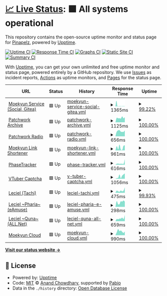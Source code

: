 # [📈 Live Status](https://status.moekyun.me): <!--live status--> **🟩 All systems operational**

This repository contains the open-source uptime monitor and status page for [Pinapelz](https://pinapelz.com), powered by [Upptime](https://github.com/upptime/upptime).

[![Uptime CI](https://github.com/pinapelz/upptime/workflows/Uptime%20CI/badge.svg)](https://github.com/pinapelz/upptime/actions?query=workflow%3A%22Uptime+CI%22)
[![Response Time CI](https://github.com/pinapelz/upptime/workflows/Response%20Time%20CI/badge.svg)](https://github.com/pinapelz/upptime/actions?query=workflow%3A%22Response+Time+CI%22)
[![Graphs CI](https://github.com/pinapelz/upptime/workflows/Graphs%20CI/badge.svg)](https://github.com/pinapelz/upptime/actions?query=workflow%3A%22Graphs+CI%22)
[![Static Site CI](https://github.com/pinapelz/upptime/workflows/Static%20Site%20CI/badge.svg)](https://github.com/pinapelz/upptime/actions?query=workflow%3A%22Static+Site+CI%22)
[![Summary CI](https://github.com/pinapelz/upptime/workflows/Summary%20CI/badge.svg)](https://github.com/pinapelz/upptime/actions?query=workflow%3A%22Summary+CI%22)

With [Upptime](https://upptime.js.org), you can get your own unlimited and free uptime monitor and status page, powered entirely by a GitHub repository. We use [Issues](https://github.com/pinapelz/upptime/issues) as incident reports, [Actions](https://github.com/pinapelz/upptime/actions) as uptime monitors, and [Pages](https://status.moekyun.me) for the status page.

<!--start: status pages-->
<!-- This summary is generated by Upptime (https://github.com/upptime/upptime) -->
<!-- Do not edit this manually, your changes will be overwritten -->
<!-- prettier-ignore -->
| URL | Status | History | Response Time | Uptime |
| --- | ------ | ------- | ------------- | ------ |
| <img alt="" src="https://icons.duckduckgo.com/ip3/social.moekyun.me.ico" height="13"> [Moekyun Service (Social, Gitea)](https://social.moekyun.me/api/server-info) | 🟩 Up | [moekyun-service-social-gitea.yml](https://github.com/pinapelz/upptime/commits/HEAD/history/moekyun-service-social-gitea.yml) | <details><summary><img alt="Response time graph" src="./graphs/moekyun-service-social-gitea/response-time-week.png" height="20"> 1365ms</summary><br><a href="https://status.moekyun.me/history/moekyun-service-social-gitea"><img alt="Response time 368" src="https://img.shields.io/endpoint?url=https%3A%2F%2Fraw.githubusercontent.com%2Fpinapelz%2Fupptime%2FHEAD%2Fapi%2Fmoekyun-service-social-gitea%2Fresponse-time.json"></a><br><a href="https://status.moekyun.me/history/moekyun-service-social-gitea"><img alt="24-hour response time 230" src="https://img.shields.io/endpoint?url=https%3A%2F%2Fraw.githubusercontent.com%2Fpinapelz%2Fupptime%2FHEAD%2Fapi%2Fmoekyun-service-social-gitea%2Fresponse-time-day.json"></a><br><a href="https://status.moekyun.me/history/moekyun-service-social-gitea"><img alt="7-day response time 1365" src="https://img.shields.io/endpoint?url=https%3A%2F%2Fraw.githubusercontent.com%2Fpinapelz%2Fupptime%2FHEAD%2Fapi%2Fmoekyun-service-social-gitea%2Fresponse-time-week.json"></a><br><a href="https://status.moekyun.me/history/moekyun-service-social-gitea"><img alt="30-day response time 609" src="https://img.shields.io/endpoint?url=https%3A%2F%2Fraw.githubusercontent.com%2Fpinapelz%2Fupptime%2FHEAD%2Fapi%2Fmoekyun-service-social-gitea%2Fresponse-time-month.json"></a><br><a href="https://status.moekyun.me/history/moekyun-service-social-gitea"><img alt="1-year response time 368" src="https://img.shields.io/endpoint?url=https%3A%2F%2Fraw.githubusercontent.com%2Fpinapelz%2Fupptime%2FHEAD%2Fapi%2Fmoekyun-service-social-gitea%2Fresponse-time-year.json"></a></details> | <details><summary><a href="https://status.moekyun.me/history/moekyun-service-social-gitea">99.22%</a></summary><a href="https://status.moekyun.me/history/moekyun-service-social-gitea"><img alt="All-time uptime 99.32%" src="https://img.shields.io/endpoint?url=https%3A%2F%2Fraw.githubusercontent.com%2Fpinapelz%2Fupptime%2FHEAD%2Fapi%2Fmoekyun-service-social-gitea%2Fuptime.json"></a><br><a href="https://status.moekyun.me/history/moekyun-service-social-gitea"><img alt="24-hour uptime 100.00%" src="https://img.shields.io/endpoint?url=https%3A%2F%2Fraw.githubusercontent.com%2Fpinapelz%2Fupptime%2FHEAD%2Fapi%2Fmoekyun-service-social-gitea%2Fuptime-day.json"></a><br><a href="https://status.moekyun.me/history/moekyun-service-social-gitea"><img alt="7-day uptime 99.22%" src="https://img.shields.io/endpoint?url=https%3A%2F%2Fraw.githubusercontent.com%2Fpinapelz%2Fupptime%2FHEAD%2Fapi%2Fmoekyun-service-social-gitea%2Fuptime-week.json"></a><br><a href="https://status.moekyun.me/history/moekyun-service-social-gitea"><img alt="30-day uptime 99.17%" src="https://img.shields.io/endpoint?url=https%3A%2F%2Fraw.githubusercontent.com%2Fpinapelz%2Fupptime%2FHEAD%2Fapi%2Fmoekyun-service-social-gitea%2Fuptime-month.json"></a><br><a href="https://status.moekyun.me/history/moekyun-service-social-gitea"><img alt="1-year uptime 99.32%" src="https://img.shields.io/endpoint?url=https%3A%2F%2Fraw.githubusercontent.com%2Fpinapelz%2Fupptime%2FHEAD%2Fapi%2Fmoekyun-service-social-gitea%2Fuptime-year.json"></a></details>
| <img alt="" src="https://icons.duckduckgo.com/ip3/archive.pinapelz.moe.ico" height="13"> [Patchwork Archive](https://archive.pinapelz.moe/api/database/status) | 🟩 Up | [patchwork-archive.yml](https://github.com/pinapelz/upptime/commits/HEAD/history/patchwork-archive.yml) | <details><summary><img alt="Response time graph" src="./graphs/patchwork-archive/response-time-week.png" height="20"> 1125ms</summary><br><a href="https://status.moekyun.me/history/patchwork-archive"><img alt="Response time 3805" src="https://img.shields.io/endpoint?url=https%3A%2F%2Fraw.githubusercontent.com%2Fpinapelz%2Fupptime%2FHEAD%2Fapi%2Fpatchwork-archive%2Fresponse-time.json"></a><br><a href="https://status.moekyun.me/history/patchwork-archive"><img alt="24-hour response time 1285" src="https://img.shields.io/endpoint?url=https%3A%2F%2Fraw.githubusercontent.com%2Fpinapelz%2Fupptime%2FHEAD%2Fapi%2Fpatchwork-archive%2Fresponse-time-day.json"></a><br><a href="https://status.moekyun.me/history/patchwork-archive"><img alt="7-day response time 1125" src="https://img.shields.io/endpoint?url=https%3A%2F%2Fraw.githubusercontent.com%2Fpinapelz%2Fupptime%2FHEAD%2Fapi%2Fpatchwork-archive%2Fresponse-time-week.json"></a><br><a href="https://status.moekyun.me/history/patchwork-archive"><img alt="30-day response time 1492" src="https://img.shields.io/endpoint?url=https%3A%2F%2Fraw.githubusercontent.com%2Fpinapelz%2Fupptime%2FHEAD%2Fapi%2Fpatchwork-archive%2Fresponse-time-month.json"></a><br><a href="https://status.moekyun.me/history/patchwork-archive"><img alt="1-year response time 3805" src="https://img.shields.io/endpoint?url=https%3A%2F%2Fraw.githubusercontent.com%2Fpinapelz%2Fupptime%2FHEAD%2Fapi%2Fpatchwork-archive%2Fresponse-time-year.json"></a></details> | <details><summary><a href="https://status.moekyun.me/history/patchwork-archive">100.00%</a></summary><a href="https://status.moekyun.me/history/patchwork-archive"><img alt="All-time uptime 98.26%" src="https://img.shields.io/endpoint?url=https%3A%2F%2Fraw.githubusercontent.com%2Fpinapelz%2Fupptime%2FHEAD%2Fapi%2Fpatchwork-archive%2Fuptime.json"></a><br><a href="https://status.moekyun.me/history/patchwork-archive"><img alt="24-hour uptime 100.00%" src="https://img.shields.io/endpoint?url=https%3A%2F%2Fraw.githubusercontent.com%2Fpinapelz%2Fupptime%2FHEAD%2Fapi%2Fpatchwork-archive%2Fuptime-day.json"></a><br><a href="https://status.moekyun.me/history/patchwork-archive"><img alt="7-day uptime 100.00%" src="https://img.shields.io/endpoint?url=https%3A%2F%2Fraw.githubusercontent.com%2Fpinapelz%2Fupptime%2FHEAD%2Fapi%2Fpatchwork-archive%2Fuptime-week.json"></a><br><a href="https://status.moekyun.me/history/patchwork-archive"><img alt="30-day uptime 99.94%" src="https://img.shields.io/endpoint?url=https%3A%2F%2Fraw.githubusercontent.com%2Fpinapelz%2Fupptime%2FHEAD%2Fapi%2Fpatchwork-archive%2Fuptime-month.json"></a><br><a href="https://status.moekyun.me/history/patchwork-archive"><img alt="1-year uptime 98.26%" src="https://img.shields.io/endpoint?url=https%3A%2F%2Fraw.githubusercontent.com%2Fpinapelz%2Fupptime%2FHEAD%2Fapi%2Fpatchwork-archive%2Fuptime-year.json"></a></details>
| <img alt="" src="https://icons.duckduckgo.com/ip3/a4.asurahosting.com.ico" height="13"> [Patchwork Radio](https://a4.asurahosting.com/api/nowplaying_static/patchworkarchive.json) | 🟩 Up | [patchwork-radio.yml](https://github.com/pinapelz/upptime/commits/HEAD/history/patchwork-radio.yml) | <details><summary><img alt="Response time graph" src="./graphs/patchwork-radio/response-time-week.png" height="20"> 656ms</summary><br><a href="https://status.moekyun.me/history/patchwork-radio"><img alt="Response time 635" src="https://img.shields.io/endpoint?url=https%3A%2F%2Fraw.githubusercontent.com%2Fpinapelz%2Fupptime%2FHEAD%2Fapi%2Fpatchwork-radio%2Fresponse-time.json"></a><br><a href="https://status.moekyun.me/history/patchwork-radio"><img alt="24-hour response time 735" src="https://img.shields.io/endpoint?url=https%3A%2F%2Fraw.githubusercontent.com%2Fpinapelz%2Fupptime%2FHEAD%2Fapi%2Fpatchwork-radio%2Fresponse-time-day.json"></a><br><a href="https://status.moekyun.me/history/patchwork-radio"><img alt="7-day response time 656" src="https://img.shields.io/endpoint?url=https%3A%2F%2Fraw.githubusercontent.com%2Fpinapelz%2Fupptime%2FHEAD%2Fapi%2Fpatchwork-radio%2Fresponse-time-week.json"></a><br><a href="https://status.moekyun.me/history/patchwork-radio"><img alt="30-day response time 623" src="https://img.shields.io/endpoint?url=https%3A%2F%2Fraw.githubusercontent.com%2Fpinapelz%2Fupptime%2FHEAD%2Fapi%2Fpatchwork-radio%2Fresponse-time-month.json"></a><br><a href="https://status.moekyun.me/history/patchwork-radio"><img alt="1-year response time 635" src="https://img.shields.io/endpoint?url=https%3A%2F%2Fraw.githubusercontent.com%2Fpinapelz%2Fupptime%2FHEAD%2Fapi%2Fpatchwork-radio%2Fresponse-time-year.json"></a></details> | <details><summary><a href="https://status.moekyun.me/history/patchwork-radio">100.00%</a></summary><a href="https://status.moekyun.me/history/patchwork-radio"><img alt="All-time uptime 99.75%" src="https://img.shields.io/endpoint?url=https%3A%2F%2Fraw.githubusercontent.com%2Fpinapelz%2Fupptime%2FHEAD%2Fapi%2Fpatchwork-radio%2Fuptime.json"></a><br><a href="https://status.moekyun.me/history/patchwork-radio"><img alt="24-hour uptime 100.00%" src="https://img.shields.io/endpoint?url=https%3A%2F%2Fraw.githubusercontent.com%2Fpinapelz%2Fupptime%2FHEAD%2Fapi%2Fpatchwork-radio%2Fuptime-day.json"></a><br><a href="https://status.moekyun.me/history/patchwork-radio"><img alt="7-day uptime 100.00%" src="https://img.shields.io/endpoint?url=https%3A%2F%2Fraw.githubusercontent.com%2Fpinapelz%2Fupptime%2FHEAD%2Fapi%2Fpatchwork-radio%2Fuptime-week.json"></a><br><a href="https://status.moekyun.me/history/patchwork-radio"><img alt="30-day uptime 98.13%" src="https://img.shields.io/endpoint?url=https%3A%2F%2Fraw.githubusercontent.com%2Fpinapelz%2Fupptime%2FHEAD%2Fapi%2Fpatchwork-radio%2Fuptime-month.json"></a><br><a href="https://status.moekyun.me/history/patchwork-radio"><img alt="1-year uptime 99.75%" src="https://img.shields.io/endpoint?url=https%3A%2F%2Fraw.githubusercontent.com%2Fpinapelz%2Fupptime%2FHEAD%2Fapi%2Fpatchwork-radio%2Fuptime-year.json"></a></details>
| <img alt="" src="https://icons.duckduckgo.com/ip3/link.moekyun.me.ico" height="13"> [Moekyun Link Shortener](https://link.moekyun.me/) | 🟩 Up | [moekyun-link-shortener.yml](https://github.com/pinapelz/upptime/commits/HEAD/history/moekyun-link-shortener.yml) | <details><summary><img alt="Response time graph" src="./graphs/moekyun-link-shortener/response-time-week.png" height="20"> 961ms</summary><br><a href="https://status.moekyun.me/history/moekyun-link-shortener"><img alt="Response time 1084" src="https://img.shields.io/endpoint?url=https%3A%2F%2Fraw.githubusercontent.com%2Fpinapelz%2Fupptime%2FHEAD%2Fapi%2Fmoekyun-link-shortener%2Fresponse-time.json"></a><br><a href="https://status.moekyun.me/history/moekyun-link-shortener"><img alt="24-hour response time 1628" src="https://img.shields.io/endpoint?url=https%3A%2F%2Fraw.githubusercontent.com%2Fpinapelz%2Fupptime%2FHEAD%2Fapi%2Fmoekyun-link-shortener%2Fresponse-time-day.json"></a><br><a href="https://status.moekyun.me/history/moekyun-link-shortener"><img alt="7-day response time 961" src="https://img.shields.io/endpoint?url=https%3A%2F%2Fraw.githubusercontent.com%2Fpinapelz%2Fupptime%2FHEAD%2Fapi%2Fmoekyun-link-shortener%2Fresponse-time-week.json"></a><br><a href="https://status.moekyun.me/history/moekyun-link-shortener"><img alt="30-day response time 1146" src="https://img.shields.io/endpoint?url=https%3A%2F%2Fraw.githubusercontent.com%2Fpinapelz%2Fupptime%2FHEAD%2Fapi%2Fmoekyun-link-shortener%2Fresponse-time-month.json"></a><br><a href="https://status.moekyun.me/history/moekyun-link-shortener"><img alt="1-year response time 1084" src="https://img.shields.io/endpoint?url=https%3A%2F%2Fraw.githubusercontent.com%2Fpinapelz%2Fupptime%2FHEAD%2Fapi%2Fmoekyun-link-shortener%2Fresponse-time-year.json"></a></details> | <details><summary><a href="https://status.moekyun.me/history/moekyun-link-shortener">100.00%</a></summary><a href="https://status.moekyun.me/history/moekyun-link-shortener"><img alt="All-time uptime 100.00%" src="https://img.shields.io/endpoint?url=https%3A%2F%2Fraw.githubusercontent.com%2Fpinapelz%2Fupptime%2FHEAD%2Fapi%2Fmoekyun-link-shortener%2Fuptime.json"></a><br><a href="https://status.moekyun.me/history/moekyun-link-shortener"><img alt="24-hour uptime 100.00%" src="https://img.shields.io/endpoint?url=https%3A%2F%2Fraw.githubusercontent.com%2Fpinapelz%2Fupptime%2FHEAD%2Fapi%2Fmoekyun-link-shortener%2Fuptime-day.json"></a><br><a href="https://status.moekyun.me/history/moekyun-link-shortener"><img alt="7-day uptime 100.00%" src="https://img.shields.io/endpoint?url=https%3A%2F%2Fraw.githubusercontent.com%2Fpinapelz%2Fupptime%2FHEAD%2Fapi%2Fmoekyun-link-shortener%2Fuptime-week.json"></a><br><a href="https://status.moekyun.me/history/moekyun-link-shortener"><img alt="30-day uptime 100.00%" src="https://img.shields.io/endpoint?url=https%3A%2F%2Fraw.githubusercontent.com%2Fpinapelz%2Fupptime%2FHEAD%2Fapi%2Fmoekyun-link-shortener%2Fuptime-month.json"></a><br><a href="https://status.moekyun.me/history/moekyun-link-shortener"><img alt="1-year uptime 100.00%" src="https://img.shields.io/endpoint?url=https%3A%2F%2Fraw.githubusercontent.com%2Fpinapelz%2Fupptime%2FHEAD%2Fapi%2Fmoekyun-link-shortener%2Fuptime-year.json"></a></details>
| <img alt="" src="https://icons.duckduckgo.com/ip3/api.staging.phase-tracker.com.ico" height="13"> [PhaseTracker](https://api.staging.phase-tracker.com/index.html) | 🟩 Up | [phase-tracker.yml](https://github.com/pinapelz/upptime/commits/HEAD/history/phase-tracker.yml) | <details><summary><img alt="Response time graph" src="./graphs/phase-tracker/response-time-week.png" height="20"> 616ms</summary><br><a href="https://status.moekyun.me/history/phase-tracker"><img alt="Response time 882" src="https://img.shields.io/endpoint?url=https%3A%2F%2Fraw.githubusercontent.com%2Fpinapelz%2Fupptime%2FHEAD%2Fapi%2Fphase-tracker%2Fresponse-time.json"></a><br><a href="https://status.moekyun.me/history/phase-tracker"><img alt="24-hour response time 2128" src="https://img.shields.io/endpoint?url=https%3A%2F%2Fraw.githubusercontent.com%2Fpinapelz%2Fupptime%2FHEAD%2Fapi%2Fphase-tracker%2Fresponse-time-day.json"></a><br><a href="https://status.moekyun.me/history/phase-tracker"><img alt="7-day response time 616" src="https://img.shields.io/endpoint?url=https%3A%2F%2Fraw.githubusercontent.com%2Fpinapelz%2Fupptime%2FHEAD%2Fapi%2Fphase-tracker%2Fresponse-time-week.json"></a><br><a href="https://status.moekyun.me/history/phase-tracker"><img alt="30-day response time 530" src="https://img.shields.io/endpoint?url=https%3A%2F%2Fraw.githubusercontent.com%2Fpinapelz%2Fupptime%2FHEAD%2Fapi%2Fphase-tracker%2Fresponse-time-month.json"></a><br><a href="https://status.moekyun.me/history/phase-tracker"><img alt="1-year response time 882" src="https://img.shields.io/endpoint?url=https%3A%2F%2Fraw.githubusercontent.com%2Fpinapelz%2Fupptime%2FHEAD%2Fapi%2Fphase-tracker%2Fresponse-time-year.json"></a></details> | <details><summary><a href="https://status.moekyun.me/history/phase-tracker">100.00%</a></summary><a href="https://status.moekyun.me/history/phase-tracker"><img alt="All-time uptime 99.63%" src="https://img.shields.io/endpoint?url=https%3A%2F%2Fraw.githubusercontent.com%2Fpinapelz%2Fupptime%2FHEAD%2Fapi%2Fphase-tracker%2Fuptime.json"></a><br><a href="https://status.moekyun.me/history/phase-tracker"><img alt="24-hour uptime 100.00%" src="https://img.shields.io/endpoint?url=https%3A%2F%2Fraw.githubusercontent.com%2Fpinapelz%2Fupptime%2FHEAD%2Fapi%2Fphase-tracker%2Fuptime-day.json"></a><br><a href="https://status.moekyun.me/history/phase-tracker"><img alt="7-day uptime 100.00%" src="https://img.shields.io/endpoint?url=https%3A%2F%2Fraw.githubusercontent.com%2Fpinapelz%2Fupptime%2FHEAD%2Fapi%2Fphase-tracker%2Fuptime-week.json"></a><br><a href="https://status.moekyun.me/history/phase-tracker"><img alt="30-day uptime 100.00%" src="https://img.shields.io/endpoint?url=https%3A%2F%2Fraw.githubusercontent.com%2Fpinapelz%2Fupptime%2FHEAD%2Fapi%2Fphase-tracker%2Fuptime-month.json"></a><br><a href="https://status.moekyun.me/history/phase-tracker"><img alt="1-year uptime 99.63%" src="https://img.shields.io/endpoint?url=https%3A%2F%2Fraw.githubusercontent.com%2Fpinapelz%2Fupptime%2FHEAD%2Fapi%2Fphase-tracker%2Fuptime-year.json"></a></details>
| <img alt="" src="https://icons.duckduckgo.com/ip3/vtuber-captcha.vercel.app.ico" height="13"> [VTuber Captcha](https://vtuber-captcha.vercel.app/api/affiliation/Hololive) | 🟩 Up | [v-tuber-captcha.yml](https://github.com/pinapelz/upptime/commits/HEAD/history/v-tuber-captcha.yml) | <details><summary><img alt="Response time graph" src="./graphs/v-tuber-captcha/response-time-week.png" height="20"> 1056ms</summary><br><a href="https://status.moekyun.me/history/v-tuber-captcha"><img alt="Response time 1684" src="https://img.shields.io/endpoint?url=https%3A%2F%2Fraw.githubusercontent.com%2Fpinapelz%2Fupptime%2FHEAD%2Fapi%2Fv-tuber-captcha%2Fresponse-time.json"></a><br><a href="https://status.moekyun.me/history/v-tuber-captcha"><img alt="24-hour response time 2087" src="https://img.shields.io/endpoint?url=https%3A%2F%2Fraw.githubusercontent.com%2Fpinapelz%2Fupptime%2FHEAD%2Fapi%2Fv-tuber-captcha%2Fresponse-time-day.json"></a><br><a href="https://status.moekyun.me/history/v-tuber-captcha"><img alt="7-day response time 1056" src="https://img.shields.io/endpoint?url=https%3A%2F%2Fraw.githubusercontent.com%2Fpinapelz%2Fupptime%2FHEAD%2Fapi%2Fv-tuber-captcha%2Fresponse-time-week.json"></a><br><a href="https://status.moekyun.me/history/v-tuber-captcha"><img alt="30-day response time 1216" src="https://img.shields.io/endpoint?url=https%3A%2F%2Fraw.githubusercontent.com%2Fpinapelz%2Fupptime%2FHEAD%2Fapi%2Fv-tuber-captcha%2Fresponse-time-month.json"></a><br><a href="https://status.moekyun.me/history/v-tuber-captcha"><img alt="1-year response time 1684" src="https://img.shields.io/endpoint?url=https%3A%2F%2Fraw.githubusercontent.com%2Fpinapelz%2Fupptime%2FHEAD%2Fapi%2Fv-tuber-captcha%2Fresponse-time-year.json"></a></details> | <details><summary><a href="https://status.moekyun.me/history/v-tuber-captcha">100.00%</a></summary><a href="https://status.moekyun.me/history/v-tuber-captcha"><img alt="All-time uptime 99.10%" src="https://img.shields.io/endpoint?url=https%3A%2F%2Fraw.githubusercontent.com%2Fpinapelz%2Fupptime%2FHEAD%2Fapi%2Fv-tuber-captcha%2Fuptime.json"></a><br><a href="https://status.moekyun.me/history/v-tuber-captcha"><img alt="24-hour uptime 100.00%" src="https://img.shields.io/endpoint?url=https%3A%2F%2Fraw.githubusercontent.com%2Fpinapelz%2Fupptime%2FHEAD%2Fapi%2Fv-tuber-captcha%2Fuptime-day.json"></a><br><a href="https://status.moekyun.me/history/v-tuber-captcha"><img alt="7-day uptime 100.00%" src="https://img.shields.io/endpoint?url=https%3A%2F%2Fraw.githubusercontent.com%2Fpinapelz%2Fupptime%2FHEAD%2Fapi%2Fv-tuber-captcha%2Fuptime-week.json"></a><br><a href="https://status.moekyun.me/history/v-tuber-captcha"><img alt="30-day uptime 100.00%" src="https://img.shields.io/endpoint?url=https%3A%2F%2Fraw.githubusercontent.com%2Fpinapelz%2Fupptime%2FHEAD%2Fapi%2Fv-tuber-captcha%2Fuptime-month.json"></a><br><a href="https://status.moekyun.me/history/v-tuber-captcha"><img alt="1-year uptime 99.10%" src="https://img.shields.io/endpoint?url=https%3A%2F%2Fraw.githubusercontent.com%2Fpinapelz%2Fupptime%2FHEAD%2Fapi%2Fv-tuber-captcha%2Fuptime-year.json"></a></details>
| <img alt="" src="https://icons.duckduckgo.com/ip3/leciel.pinapelz.com.ico" height="13"> [Leciel (Tachi)](https://leciel.pinapelz.com/api/v1/config) | 🟩 Up | [leciel-tachi.yml](https://github.com/pinapelz/upptime/commits/HEAD/history/leciel-tachi.yml) | <details><summary><img alt="Response time graph" src="./graphs/leciel-tachi/response-time-week.png" height="20"> 475ms</summary><br><a href="https://status.moekyun.me/history/leciel-tachi"><img alt="Response time 372" src="https://img.shields.io/endpoint?url=https%3A%2F%2Fraw.githubusercontent.com%2Fpinapelz%2Fupptime%2FHEAD%2Fapi%2Fleciel-tachi%2Fresponse-time.json"></a><br><a href="https://status.moekyun.me/history/leciel-tachi"><img alt="24-hour response time 770" src="https://img.shields.io/endpoint?url=https%3A%2F%2Fraw.githubusercontent.com%2Fpinapelz%2Fupptime%2FHEAD%2Fapi%2Fleciel-tachi%2Fresponse-time-day.json"></a><br><a href="https://status.moekyun.me/history/leciel-tachi"><img alt="7-day response time 475" src="https://img.shields.io/endpoint?url=https%3A%2F%2Fraw.githubusercontent.com%2Fpinapelz%2Fupptime%2FHEAD%2Fapi%2Fleciel-tachi%2Fresponse-time-week.json"></a><br><a href="https://status.moekyun.me/history/leciel-tachi"><img alt="30-day response time 381" src="https://img.shields.io/endpoint?url=https%3A%2F%2Fraw.githubusercontent.com%2Fpinapelz%2Fupptime%2FHEAD%2Fapi%2Fleciel-tachi%2Fresponse-time-month.json"></a><br><a href="https://status.moekyun.me/history/leciel-tachi"><img alt="1-year response time 372" src="https://img.shields.io/endpoint?url=https%3A%2F%2Fraw.githubusercontent.com%2Fpinapelz%2Fupptime%2FHEAD%2Fapi%2Fleciel-tachi%2Fresponse-time-year.json"></a></details> | <details><summary><a href="https://status.moekyun.me/history/leciel-tachi">99.93%</a></summary><a href="https://status.moekyun.me/history/leciel-tachi"><img alt="All-time uptime 98.24%" src="https://img.shields.io/endpoint?url=https%3A%2F%2Fraw.githubusercontent.com%2Fpinapelz%2Fupptime%2FHEAD%2Fapi%2Fleciel-tachi%2Fuptime.json"></a><br><a href="https://status.moekyun.me/history/leciel-tachi"><img alt="24-hour uptime 99.50%" src="https://img.shields.io/endpoint?url=https%3A%2F%2Fraw.githubusercontent.com%2Fpinapelz%2Fupptime%2FHEAD%2Fapi%2Fleciel-tachi%2Fuptime-day.json"></a><br><a href="https://status.moekyun.me/history/leciel-tachi"><img alt="7-day uptime 99.93%" src="https://img.shields.io/endpoint?url=https%3A%2F%2Fraw.githubusercontent.com%2Fpinapelz%2Fupptime%2FHEAD%2Fapi%2Fleciel-tachi%2Fuptime-week.json"></a><br><a href="https://status.moekyun.me/history/leciel-tachi"><img alt="30-day uptime 99.55%" src="https://img.shields.io/endpoint?url=https%3A%2F%2Fraw.githubusercontent.com%2Fpinapelz%2Fupptime%2FHEAD%2Fapi%2Fleciel-tachi%2Fuptime-month.json"></a><br><a href="https://status.moekyun.me/history/leciel-tachi"><img alt="1-year uptime 98.24%" src="https://img.shields.io/endpoint?url=https%3A%2F%2Fraw.githubusercontent.com%2Fpinapelz%2Fupptime%2FHEAD%2Fapi%2Fleciel-tachi%2Fuptime-year.json"></a></details>
| <img alt="" src="https://icons.duckduckgo.com/ip3/pharia.pinapelz.com.ico" height="13"> [Leciel ~Pharia~ (eAmuse)](https://pharia.pinapelz.com) | 🟩 Up | [leciel-pharia-e-amuse.yml](https://github.com/pinapelz/upptime/commits/HEAD/history/leciel-pharia-e-amuse.yml) | <details><summary><img alt="Response time graph" src="./graphs/leciel-pharia-e-amuse/response-time-week.png" height="20"> 298ms</summary><br><a href="https://status.moekyun.me/history/leciel-pharia-e-amuse"><img alt="Response time 353" src="https://img.shields.io/endpoint?url=https%3A%2F%2Fraw.githubusercontent.com%2Fpinapelz%2Fupptime%2FHEAD%2Fapi%2Fleciel-pharia-e-amuse%2Fresponse-time.json"></a><br><a href="https://status.moekyun.me/history/leciel-pharia-e-amuse"><img alt="24-hour response time 328" src="https://img.shields.io/endpoint?url=https%3A%2F%2Fraw.githubusercontent.com%2Fpinapelz%2Fupptime%2FHEAD%2Fapi%2Fleciel-pharia-e-amuse%2Fresponse-time-day.json"></a><br><a href="https://status.moekyun.me/history/leciel-pharia-e-amuse"><img alt="7-day response time 298" src="https://img.shields.io/endpoint?url=https%3A%2F%2Fraw.githubusercontent.com%2Fpinapelz%2Fupptime%2FHEAD%2Fapi%2Fleciel-pharia-e-amuse%2Fresponse-time-week.json"></a><br><a href="https://status.moekyun.me/history/leciel-pharia-e-amuse"><img alt="30-day response time 349" src="https://img.shields.io/endpoint?url=https%3A%2F%2Fraw.githubusercontent.com%2Fpinapelz%2Fupptime%2FHEAD%2Fapi%2Fleciel-pharia-e-amuse%2Fresponse-time-month.json"></a><br><a href="https://status.moekyun.me/history/leciel-pharia-e-amuse"><img alt="1-year response time 353" src="https://img.shields.io/endpoint?url=https%3A%2F%2Fraw.githubusercontent.com%2Fpinapelz%2Fupptime%2FHEAD%2Fapi%2Fleciel-pharia-e-amuse%2Fresponse-time-year.json"></a></details> | <details><summary><a href="https://status.moekyun.me/history/leciel-pharia-e-amuse">100.00%</a></summary><a href="https://status.moekyun.me/history/leciel-pharia-e-amuse"><img alt="All-time uptime 98.37%" src="https://img.shields.io/endpoint?url=https%3A%2F%2Fraw.githubusercontent.com%2Fpinapelz%2Fupptime%2FHEAD%2Fapi%2Fleciel-pharia-e-amuse%2Fuptime.json"></a><br><a href="https://status.moekyun.me/history/leciel-pharia-e-amuse"><img alt="24-hour uptime 100.00%" src="https://img.shields.io/endpoint?url=https%3A%2F%2Fraw.githubusercontent.com%2Fpinapelz%2Fupptime%2FHEAD%2Fapi%2Fleciel-pharia-e-amuse%2Fuptime-day.json"></a><br><a href="https://status.moekyun.me/history/leciel-pharia-e-amuse"><img alt="7-day uptime 100.00%" src="https://img.shields.io/endpoint?url=https%3A%2F%2Fraw.githubusercontent.com%2Fpinapelz%2Fupptime%2FHEAD%2Fapi%2Fleciel-pharia-e-amuse%2Fuptime-week.json"></a><br><a href="https://status.moekyun.me/history/leciel-pharia-e-amuse"><img alt="30-day uptime 99.57%" src="https://img.shields.io/endpoint?url=https%3A%2F%2Fraw.githubusercontent.com%2Fpinapelz%2Fupptime%2FHEAD%2Fapi%2Fleciel-pharia-e-amuse%2Fuptime-month.json"></a><br><a href="https://status.moekyun.me/history/leciel-pharia-e-amuse"><img alt="1-year uptime 98.37%" src="https://img.shields.io/endpoint?url=https%3A%2F%2Fraw.githubusercontent.com%2Fpinapelz%2Fupptime%2FHEAD%2Fapi%2Fleciel-pharia-e-amuse%2Fuptime-year.json"></a></details>
| <img alt="" src="https://icons.duckduckgo.com/ip3/kanui.pinapelz.com.ico" height="13"> [Leciel ~Quna~ (ALL.Net)](https://kanui.pinapelz.com) | 🟩 Up | [leciel-quna-all-net.yml](https://github.com/pinapelz/upptime/commits/HEAD/history/leciel-quna-all-net.yml) | <details><summary><img alt="Response time graph" src="./graphs/leciel-quna-all-net/response-time-week.png" height="20"> 659ms</summary><br><a href="https://status.moekyun.me/history/leciel-quna-all-net"><img alt="Response time 455" src="https://img.shields.io/endpoint?url=https%3A%2F%2Fraw.githubusercontent.com%2Fpinapelz%2Fupptime%2FHEAD%2Fapi%2Fleciel-quna-all-net%2Fresponse-time.json"></a><br><a href="https://status.moekyun.me/history/leciel-quna-all-net"><img alt="24-hour response time 1328" src="https://img.shields.io/endpoint?url=https%3A%2F%2Fraw.githubusercontent.com%2Fpinapelz%2Fupptime%2FHEAD%2Fapi%2Fleciel-quna-all-net%2Fresponse-time-day.json"></a><br><a href="https://status.moekyun.me/history/leciel-quna-all-net"><img alt="7-day response time 659" src="https://img.shields.io/endpoint?url=https%3A%2F%2Fraw.githubusercontent.com%2Fpinapelz%2Fupptime%2FHEAD%2Fapi%2Fleciel-quna-all-net%2Fresponse-time-week.json"></a><br><a href="https://status.moekyun.me/history/leciel-quna-all-net"><img alt="30-day response time 519" src="https://img.shields.io/endpoint?url=https%3A%2F%2Fraw.githubusercontent.com%2Fpinapelz%2Fupptime%2FHEAD%2Fapi%2Fleciel-quna-all-net%2Fresponse-time-month.json"></a><br><a href="https://status.moekyun.me/history/leciel-quna-all-net"><img alt="1-year response time 455" src="https://img.shields.io/endpoint?url=https%3A%2F%2Fraw.githubusercontent.com%2Fpinapelz%2Fupptime%2FHEAD%2Fapi%2Fleciel-quna-all-net%2Fresponse-time-year.json"></a></details> | <details><summary><a href="https://status.moekyun.me/history/leciel-quna-all-net">100.00%</a></summary><a href="https://status.moekyun.me/history/leciel-quna-all-net"><img alt="All-time uptime 97.25%" src="https://img.shields.io/endpoint?url=https%3A%2F%2Fraw.githubusercontent.com%2Fpinapelz%2Fupptime%2FHEAD%2Fapi%2Fleciel-quna-all-net%2Fuptime.json"></a><br><a href="https://status.moekyun.me/history/leciel-quna-all-net"><img alt="24-hour uptime 100.00%" src="https://img.shields.io/endpoint?url=https%3A%2F%2Fraw.githubusercontent.com%2Fpinapelz%2Fupptime%2FHEAD%2Fapi%2Fleciel-quna-all-net%2Fuptime-day.json"></a><br><a href="https://status.moekyun.me/history/leciel-quna-all-net"><img alt="7-day uptime 100.00%" src="https://img.shields.io/endpoint?url=https%3A%2F%2Fraw.githubusercontent.com%2Fpinapelz%2Fupptime%2FHEAD%2Fapi%2Fleciel-quna-all-net%2Fuptime-week.json"></a><br><a href="https://status.moekyun.me/history/leciel-quna-all-net"><img alt="30-day uptime 93.68%" src="https://img.shields.io/endpoint?url=https%3A%2F%2Fraw.githubusercontent.com%2Fpinapelz%2Fupptime%2FHEAD%2Fapi%2Fleciel-quna-all-net%2Fuptime-month.json"></a><br><a href="https://status.moekyun.me/history/leciel-quna-all-net"><img alt="1-year uptime 97.25%" src="https://img.shields.io/endpoint?url=https%3A%2F%2Fraw.githubusercontent.com%2Fpinapelz%2Fupptime%2FHEAD%2Fapi%2Fleciel-quna-all-net%2Fuptime-year.json"></a></details>
| <img alt="" src="https://icons.duckduckgo.com/ip3/cloud.moekyun.me.ico" height="13"> [Moekyun Cloud](https://cloud.moekyun.me/status.php) | 🟩 Up | [moekyun-cloud.yml](https://github.com/pinapelz/upptime/commits/HEAD/history/moekyun-cloud.yml) | <details><summary><img alt="Response time graph" src="./graphs/moekyun-cloud/response-time-week.png" height="20"> 990ms</summary><br><a href="https://status.moekyun.me/history/moekyun-cloud"><img alt="Response time 879" src="https://img.shields.io/endpoint?url=https%3A%2F%2Fraw.githubusercontent.com%2Fpinapelz%2Fupptime%2FHEAD%2Fapi%2Fmoekyun-cloud%2Fresponse-time.json"></a><br><a href="https://status.moekyun.me/history/moekyun-cloud"><img alt="24-hour response time 938" src="https://img.shields.io/endpoint?url=https%3A%2F%2Fraw.githubusercontent.com%2Fpinapelz%2Fupptime%2FHEAD%2Fapi%2Fmoekyun-cloud%2Fresponse-time-day.json"></a><br><a href="https://status.moekyun.me/history/moekyun-cloud"><img alt="7-day response time 990" src="https://img.shields.io/endpoint?url=https%3A%2F%2Fraw.githubusercontent.com%2Fpinapelz%2Fupptime%2FHEAD%2Fapi%2Fmoekyun-cloud%2Fresponse-time-week.json"></a><br><a href="https://status.moekyun.me/history/moekyun-cloud"><img alt="30-day response time 907" src="https://img.shields.io/endpoint?url=https%3A%2F%2Fraw.githubusercontent.com%2Fpinapelz%2Fupptime%2FHEAD%2Fapi%2Fmoekyun-cloud%2Fresponse-time-month.json"></a><br><a href="https://status.moekyun.me/history/moekyun-cloud"><img alt="1-year response time 879" src="https://img.shields.io/endpoint?url=https%3A%2F%2Fraw.githubusercontent.com%2Fpinapelz%2Fupptime%2FHEAD%2Fapi%2Fmoekyun-cloud%2Fresponse-time-year.json"></a></details> | <details><summary><a href="https://status.moekyun.me/history/moekyun-cloud">100.00%</a></summary><a href="https://status.moekyun.me/history/moekyun-cloud"><img alt="All-time uptime 99.99%" src="https://img.shields.io/endpoint?url=https%3A%2F%2Fraw.githubusercontent.com%2Fpinapelz%2Fupptime%2FHEAD%2Fapi%2Fmoekyun-cloud%2Fuptime.json"></a><br><a href="https://status.moekyun.me/history/moekyun-cloud"><img alt="24-hour uptime 100.00%" src="https://img.shields.io/endpoint?url=https%3A%2F%2Fraw.githubusercontent.com%2Fpinapelz%2Fupptime%2FHEAD%2Fapi%2Fmoekyun-cloud%2Fuptime-day.json"></a><br><a href="https://status.moekyun.me/history/moekyun-cloud"><img alt="7-day uptime 100.00%" src="https://img.shields.io/endpoint?url=https%3A%2F%2Fraw.githubusercontent.com%2Fpinapelz%2Fupptime%2FHEAD%2Fapi%2Fmoekyun-cloud%2Fuptime-week.json"></a><br><a href="https://status.moekyun.me/history/moekyun-cloud"><img alt="30-day uptime 100.00%" src="https://img.shields.io/endpoint?url=https%3A%2F%2Fraw.githubusercontent.com%2Fpinapelz%2Fupptime%2FHEAD%2Fapi%2Fmoekyun-cloud%2Fuptime-month.json"></a><br><a href="https://status.moekyun.me/history/moekyun-cloud"><img alt="1-year uptime 99.99%" src="https://img.shields.io/endpoint?url=https%3A%2F%2Fraw.githubusercontent.com%2Fpinapelz%2Fupptime%2FHEAD%2Fapi%2Fmoekyun-cloud%2Fuptime-year.json"></a></details>

<!--end: status pages-->

[**Visit our status website →**](https://status.moekyun.me)

## 📄 License

- Powered by: [Upptime](https://github.com/upptime/upptime)
- Code: [MIT](./LICENSE) © [Anand Chowdhary](https://anandchowdhary.com), supported by [Pabio](https://pabio.com)
- Data in the `./history` directory: [Open Database License](https://opendatacommons.org/licenses/odbl/1-0/)
